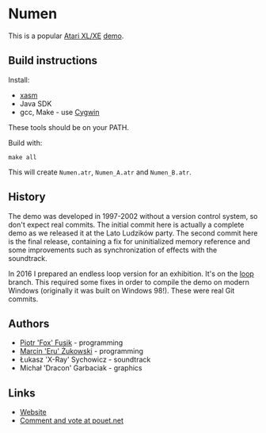 ﻿Numen
=====

This is a popular
[Atari XL/XE](http://en.wikipedia.org/wiki/Atari_8-bit_family)
[demo](https://en.wikipedia.org/wiki/Demo_(computer_programming)).

Build instructions
------------------

Install:
* [xasm](https://github.com/pfusik/xasm)
* Java SDK
* gcc, Make - use [Cygwin](http://cygwin.com)

These tools should be on your PATH.

Build with:

    make all

This will create `Numen.atr`, `Numen_A.atr` and `Numen_B.atr`.

History
-------

The demo was developed in 1997-2002 without a version control system,
so don't expect real commits.
The initial commit here is actually a complete demo as we released it
at the Lato Ludzików party.
The second commit here is the final release, containing a fix
for uninitialized memory reference and some improvements
such as synchronization of effects with the soundtrack.

In 2016 I prepared an endless loop version for an exhibition.
It's on the [loop](https://github.com/pfusik/numen/commits/loop) branch.
This required some fixes in order to compile the demo on modern Windows
(originally it was built on Windows 98!).
These were real Git commits.

Authors
-------

* [Piotr 'Fox' Fusik](https://github.com/pfusik) - programming
* [Marcin 'Eru' Żukowski](https://github.com/MarcinZukowski) - programming
* Łukasz 'X-Ray' Sychowicz - soundtrack
* Michał 'Dracon' Garbaciak - graphics

Links
-----

* [Website](http://numen.scene.pl/)
* [Comment and vote at pouet.net](http://www.pouet.net/prod.php?which=9044&howmanycomments=-1)
